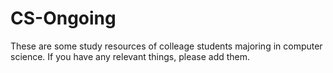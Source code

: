 # CS-Ongoing
These are some study resources of colleage students majoring in computer science. If you have any relevant things, please add them.  
